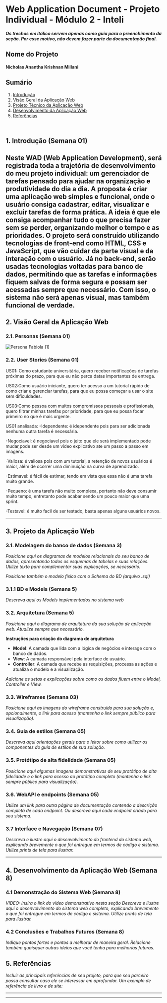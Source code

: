 # Web Application Document - Projeto Individual - Módulo 2 - Inteli

**_Os trechos em itálico servem apenas como guia para o preenchimento da seção. Por esse motivo, não devem fazer parte da documentação final._**

## Nome do Projeto

#### Nicholas Anantha Krishnan Millani



## Sumário

1. [Introdução](#c1)  
2. [Visão Geral da Aplicação Web](#c2)  
3. [Projeto Técnico da Aplicação Web](#c3)  
4. [Desenvolvimento da Aplicação Web](#c4)  
5. [Referências](#c5)  

<br>

## <a name="c1"></a>1. Introdução (Semana 01)

Neste WAD (Web Application Development), será registrada toda a trajetória de desenvolvimento do meu projeto individual: um gerenciador de tarefas pensado para ajudar na organização e produtividade do dia a dia. A proposta é criar uma aplicação web simples e funcional, onde o usuário consiga cadastrar, editar, visualizar e excluir tarefas de forma prática. A ideia é que ele consiga acompanhar tudo o que precisa fazer sem se perder, organizando melhor o tempo e as prioridades.
O projeto será construído utilizando tecnologias de front-end como HTML, CSS e JavaScript, que vão cuidar da parte visual e da interação com o usuário. Já no back-end, serão usadas tecnologias voltadas para banco de dados, permitindo que as tarefas e informações fiquem salvas de forma segura e possam ser acessadas sempre que necessário. Com isso, o sistema não será apenas visual, mas também funcional de verdade.
---

## <a name="c2"></a>2. Visão Geral da Aplicação Web

### 2.1. Personas (Semana 01)
![Persona Fabiola (1)](https://github.com/user-attachments/assets/a473730a-cf07-42bc-a13b-f6dfa041df39)





### 2.2. User Stories (Semana 01)

US01: Como estudante universitária,
quero receber notificações de tarefas próximas do prazo,
para que eu não perca datas importantes de entrega.

US02:Como usuário iniciante,
quero ter acesso a um tutorial rápido de como criar e gerenciar tarefas,
para que eu possa começar a usar o site sem dificuldades.

US03:Como pessoa com muitos compromissos pessoais e profissionais,
quero filtrar minhas tarefas por prioridade,
para que eu possa focar primeiro no que é mais urgente.

US01 analisada:
-Idependente: é idependente pois para ser adicionada nenhuma outra tarefa é necessária.

-Negociavel: é negociavel pois o jeito que ele será implementado pode mudar,pode ser desde um vídeo explicativo ate um passo a passo em imagens.

-Valiosa: é valiosa pois com um tutorial, a retenção de novos usuários é maior, além de ocorrer uma diminuição na curva de aprendizado.

-Estimavel: é fácil de estimar, tendo em vista que essa não é uma tarefa muito grande.

-Pequeno: é uma tarefa não muito complexa, portanto não deve consumir muito tempo, entretanto pode acabar sendo um pouco maior que uma sprint.

-Testavel: é muito facil de ser testado, basta apenas alguns usuários novos.

---

## <a name="c3"></a>3. Projeto da Aplicação Web

### 3.1. Modelagem do banco de dados  (Semana 3)

*Posicione aqui os diagramas de modelos relacionais do seu banco de dados, apresentando todos os esquemas de tabelas e suas relações. Utilize texto para complementar suas explicações, se necessário.*

*Posicione também o modelo físico com o Schema do BD (arquivo .sql)*

### 3.1.1 BD e Models (Semana 5)
*Descreva aqui os Models implementados no sistema web*

### 3.2. Arquitetura (Semana 5)

*Posicione aqui o diagrama de arquitetura da sua solução de aplicação web. Atualize sempre que necessário.*

**Instruções para criação do diagrama de arquitetura**  
- **Model**: A camada que lida com a lógica de negócios e interage com o banco de dados.
- **View**: A camada responsável pela interface de usuário.
- **Controller**: A camada que recebe as requisições, processa as ações e atualiza o modelo e a visualização.
  
*Adicione as setas e explicações sobre como os dados fluem entre o Model, Controller e View.*

### 3.3. Wireframes (Semana 03)

*Posicione aqui as imagens do wireframe construído para sua solução e, opcionalmente, o link para acesso (mantenha o link sempre público para visualização).*

### 3.4. Guia de estilos (Semana 05)

*Descreva aqui orientações gerais para o leitor sobre como utilizar os componentes do guia de estilos de sua solução.*


### 3.5. Protótipo de alta fidelidade (Semana 05)

*Posicione aqui algumas imagens demonstrativas de seu protótipo de alta fidelidade e o link para acesso ao protótipo completo (mantenha o link sempre público para visualização).*

### 3.6. WebAPI e endpoints (Semana 05)

*Utilize um link para outra página de documentação contendo a descrição completa de cada endpoint. Ou descreva aqui cada endpoint criado para seu sistema.*  

### 3.7 Interface e Navegação (Semana 07)

*Descreva e ilustre aqui o desenvolvimento do frontend do sistema web, explicando brevemente o que foi entregue em termos de código e sistema. Utilize prints de tela para ilustrar.*

---

## <a name="c4"></a>4. Desenvolvimento da Aplicação Web (Semana 8)

### 4.1 Demonstração do Sistema Web (Semana 8)

*VIDEO: Insira o link do vídeo demonstrativo nesta seção*
*Descreva e ilustre aqui o desenvolvimento do sistema web completo, explicando brevemente o que foi entregue em termos de código e sistema. Utilize prints de tela para ilustrar.*

### 4.2 Conclusões e Trabalhos Futuros (Semana 8)

*Indique pontos fortes e pontos a melhorar de maneira geral.*
*Relacione também quaisquer outras ideias que você tenha para melhorias futuras.*



## <a name="c5"></a>5. Referências

_Incluir as principais referências de seu projeto, para que seu parceiro possa consultar caso ele se interessar em aprofundar. Um exemplo de referência de livro e de site:_<br>

---
---
